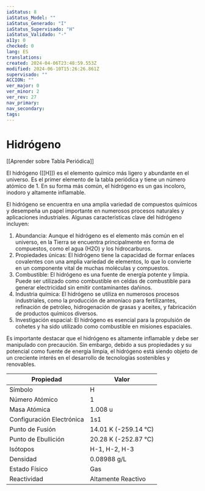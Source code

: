 ```yaml
---
iaStatus: 8
iaStatus_Model: ""
iaStatus_Generado: "I"
iaStatus_Supervisado: "H"
iaStatus_Validado: "-"
a11y: 0
checked: 0
lang: ES
translations: 
created: 2024-04-06T23:48:59.553Z
modified: 2024-06-10T15:26:26.861Z
supervisado: ""
ACCION: ""
ver_major: 0
ver_minor: 2
ver_rev: 27
nav_primary: 
nav_secondary: 
tags:
---
```

# Hidrógeno

[[Aprender sobre Tabla Periódica]]

El hidrógeno ([[H]]) es el elemento químico más ligero y abundante en el universo. Es el primer elemento de la tabla periódica y tiene un número atómico de 1. En su forma más común, el hidrógeno es un gas incoloro, inodoro y altamente inflamable.

El hidrógeno se encuentra en una amplia variedad de compuestos químicos y desempeña un papel importante en numerosos procesos naturales y aplicaciones industriales. Algunas características clave del hidrógeno incluyen:

1. Abundancia: Aunque el hidrógeno es el elemento más común en el universo, en la Tierra se encuentra principalmente en forma de compuestos, como el agua (H2O) y los hidrocarburos.
2. Propiedades únicas: El hidrógeno tiene la capacidad de formar enlaces covalentes con una amplia variedad de elementos, lo que lo convierte en un componente vital de muchas moléculas y compuestos.
3. Combustible: El hidrógeno es una fuente de energía potente y limpia. Puede ser utilizado como combustible en celdas de combustible para generar electricidad sin emitir contaminantes dañinos.
4. Industria química: El hidrógeno se utiliza en numerosos procesos industriales, como la producción de amoníaco para fertilizantes, refinación de petróleo, hidrogenación de grasas y aceites, y fabricación de productos químicos diversos.
5. Investigación espacial: El hidrógeno es esencial para la propulsión de cohetes y ha sido utilizado como combustible en misiones espaciales.

Es importante destacar que el hidrógeno es altamente inflamable y debe ser manipulado con precaución. Sin embargo, debido a sus propiedades y su potencial como fuente de energía limpia, el hidrógeno está siendo objeto de un creciente interés en el desarrollo de tecnologías sostenibles y renovables.

| Propiedad        | Valor            |
|------------------|------------------|
| Símbolo          | H                |
| Número Atómico   | 1                |
| Masa Atómica     | 1.008 u          |
| Configuración Electrónica | 1s1     |
| Punto de Fusión  | 14.01 K (-259.14 °C) |
| Punto de Ebullición | 20.28 K (-252.87 °C) |
| Isótopos         | H-1, H-2, H-3     |
| Densidad         | 0.08988 g/L      |
| Estado Físico    | Gas              |
| Reactividad      | Altamente Reactivo |
